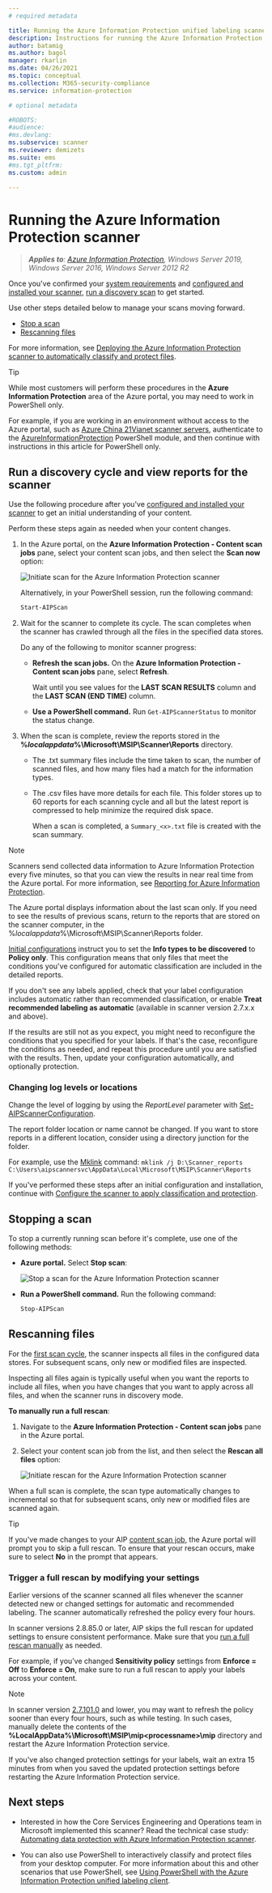 ```yaml
---
# required metadata

title: Running the Azure Information Protection unified labeling scanner (AIP)
description: Instructions for running the Azure Information Protection unified labeling scanner to discover, classify, and protect files on data stores.
author: batamig
ms.author: bagol
manager: rkarlin
ms.date: 04/26/2021
ms.topic: conceptual
ms.collection: M365-security-compliance
ms.service: information-protection

# optional metadata

#ROBOTS:
#audience:
#ms.devlang:
ms.subservice: scanner
ms.reviewer: demizets
ms.suite: ems
#ms.tgt_pltfrm:
ms.custom: admin

---
```


# Running the Azure Information Protection scanner

>***Applies to**: [Azure Information Protection](/office365/servicedescriptions/microsoft-365-service-descriptions/microsoft-365-tenantlevel-services-licensing-guidance/microsoft-365-security-compliance-licensing-guidance#information-protection), Windows Server 2019, Windows Server 2016, Windows Server 2012 R2*
>

Once you've confirmed your [system requirements](deploy-aip-scanner-prereqs.md) and [configured and installed your scanner](deploy-aip-scanner-configure-install.md), [run a discovery scan](#run-a-discovery-cycle-and-view-reports-for-the-scanner) to get started.

Use other steps detailed below to manage your scans moving forward.

- [Stop a scan](#stopping-a-scan)
- [Rescanning files](#rescanning-files)

For more information, see [Deploying the Azure Information Protection scanner to automatically classify and protect files](deploy-aip-scanner.md).

> [!TIP]
> While most customers will perform these procedures in the **Azure Information Protection** area of the Azure portal, you may need to work in PowerShell only.
>
> For example, if you are working in an environment without access to the Azure portal, such as [Azure China 21Vianet scanner servers](/microsoft-365/admin/services-in-china/parity-between-azure-information-protection#manage-azure-information-protection-content-scan-jobs), authenticate to the [AzureInformationProtection](/powershell/module/azureinformationprotection) PowerShell module, and then continue with instructions in this article for PowerShell only.
>
## Run a discovery cycle and view reports for the scanner

Use the following procedure after you've [configured and installed your scanner](deploy-aip-scanner-configure-install.md) to get an initial understanding of your content.

Perform these steps again as needed when your content changes.

1. In the Azure portal, on the **Azure Information Protection - Content scan jobs** pane, select your content scan jobs, and then select the **Scan now** option:

    ![Initiate scan for the Azure Information Protection scanner](./media/scanner-scan-now.png)

    Alternatively, in your PowerShell session, run the following command:

    ```PowerShell
    Start-AIPScan
    ```

1. Wait for the scanner to complete its cycle. The scan completes when the scanner has crawled through all the files in the specified data stores.

    Do any of the following to monitor scanner progress:

    - **Refresh the scan jobs.**  On the **Azure Information Protection - Content scan jobs** pane, select **Refresh**.

        Wait until you see values for the **LAST SCAN RESULTS** column and the **LAST SCAN (END TIME)** column.

    - **Use a PowerShell command.** Run `Get-AIPScannerStatus` to monitor the status change.

1. When the scan is complete, review the reports stored in the **%*localappdata*%\Microsoft\MSIP\Scanner\Reports** directory.

    - The .txt summary files include the time taken to scan, the number of scanned files, and how many files had a match for the information types.

    - The .csv files have more details for each file. This folder stores up to 60 reports for each scanning cycle and all but the latest report is compressed to help minimize the required disk space. 

        When a scan is completed, a `Summary_<x>.txt` file is created with the scan summary.

> [!NOTE]
> Scanners send collected data information to Azure Information Protection every five minutes, so that you can view the results in near real time from the Azure portal. For more information, see [Reporting for Azure Information Protection](reports-aip.md).
>
> The Azure portal displays information about the last scan only. If you need to see the results of previous scans, return to the reports that are stored on the scanner computer, in the %*localappdata*%\Microsoft\MSIP\Scanner\Reports folder.
>

[Initial configurations](deploy-aip-scanner-configure-install.md#configure-the-scanner-settings) instruct you to set the **Info types to be discovered** to **Policy only**. This configuration means that only files that meet the conditions you've configured for automatic classification are included in the detailed reports.

If you don't see any labels applied, check that your label configuration includes automatic rather than recommended classification, or enable **Treat recommended labeling as automatic** (available in scanner version 2.7.x.x and above).

If the results are still not as you expect, you might need to reconfigure the conditions that you specified for your labels. If that's the case, reconfigure the conditions as needed, and repeat this procedure until you are satisfied with the results. Then, update your configuration automatically, and optionally protection.

### Changing log levels or locations

Change the level of logging by using the *ReportLevel* parameter with [Set-AIPScannerConfiguration](/powershell/module/azureinformationprotection/set-aipscannerconfiguration).

The report folder location or name cannot be changed. If you want to store reports in a different location, consider using a directory junction for the folder.

For example, use the [Mklink](/windows-server/administration/windows-commands/mklink) command: `mklink /j D:\Scanner_reports C:\Users\aipscannersvc\AppData\Local\Microsoft\MSIP\Scanner\Reports`

If you've performed these steps after an initial configuration and installation, continue with [Configure the scanner to apply classification and protection](deploy-aip-scanner-configure-install.md#configure-the-scanner-to-apply-classification-and-protection).

## Stopping a scan

To stop a currently running scan before it's complete, use one of the following methods:

- **Azure portal.** Select **Stop scan**:

    ![Stop a scan for the Azure Information Protection scanner](./media/scanner-stop-scan.png)

- **Run a PowerShell command.** Run the following command:

    ```PowerShell
    Stop-AIPScan
    ```

## Rescanning files

For the [first scan cycle](#run-a-discovery-cycle-and-view-reports-for-the-scanner), the scanner inspects all files in the configured data stores. For subsequent scans, only new or modified files are inspected.

Inspecting all files again is typically useful when you want the reports to include all files, when you have changes that you want to apply across all files, and when the scanner runs in discovery mode.

**To manually run a full rescan**:

1. Navigate to the **Azure Information Protection - Content scan jobs** pane in the Azure portal.

1. Select your content scan job from the list, and then select the **Rescan all files** option:

    ![Initiate rescan for the Azure Information Protection scanner](./media/scanner-rescan-files.png)

When a full scan is complete, the scan type automatically changes to incremental so that for subsequent scans, only new or modified files are scanned again.

> [!TIP]
> If you've made changes to your AIP [content scan job](deploy-aip-scanner-configure-install.md#create-a-content-scan-job), the Azure portal will prompt you to skip a full rescan. To ensure that your rescan occurs, make sure to select **No** in the prompt that appears.
>

### Trigger a full rescan by modifying your settings

Earlier versions of the scanner scanned all files whenever the scanner detected new or changed settings for automatic and recommended labeling. The scanner automatically refreshed the policy every four hours.

In scanner versions 2.8.85.0 or later, AIP skips the full rescan for updated settings to ensure consistent performance. Make sure that you [run a full rescan manually](#rescanning-files) as needed.

For example, if you’ve changed **Sensitivity policy** settings from **Enforce = Off** to **Enforce = On**, make sure to run a full rescan to apply your labels across your content.

> [!NOTE]
> In scanner version [2.7.101.0](rms-client/unifiedlabelingclient-version-release-history.md#general-availability-versions-that-are-no-longer-supported) and lower, you may want to refresh the policy sooner than every four hours, such as while testing. In such cases, manually delete the contents of the **%LocalAppData%\Microsoft\MSIP\mip\<processname>\mip** directory and restart the Azure Information Protection service.
>
> If you've also changed protection settings for your labels, wait an extra 15 minutes from when you saved the updated protection settings before restarting the Azure Information Protection service.
>

## Next steps

- Interested in how the Core Services Engineering and Operations team in Microsoft implemented this scanner?  Read the technical case study: [Automating data protection with Azure Information Protection scanner](https://www.microsoft.com/itshowcase/Article/Content/1070/Automating-data-protection-with-Azure-Information-Protection-scanner).

- You can also use PowerShell to interactively classify and protect files from your desktop computer. For more information about this and other scenarios that use PowerShell, see [Using PowerShell with the Azure Information Protection unified labeling client](./rms-client/clientv2-admin-guide-powershell.md).
